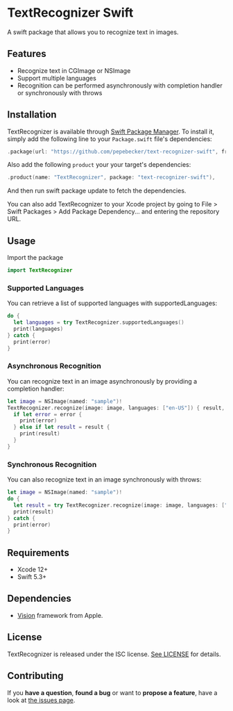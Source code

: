 # TextRecognizer Swift
A swift package that allows you to recognize text in images.

## Features
- Recognize text in CGImage or NSImage
- Support multiple languages
- Recognition can be performed asynchronously with completion handler or synchronously with throws

## Installation
TextRecognizer is available through [Swift Package Manager](https://swift.org/package-manager/). To install it, simply add the following line to your `Package.swift` file's dependencies:

```swift
.package(url: "https://github.com/pepebecker/text-recognizer-swift", from: "0.1.0")
```
Also add the following `product` your your target's dependencies:

```swift
.product(name: "TextRecognizer", package: "text-recognizer-swift"),
```
And then run swift package update to fetch the dependencies.

You can also add TextRecognizer to your Xcode project by going to File > Swift Packages > Add Package Dependency... and entering the repository URL.

## Usage
Import the package
```swift
import TextRecognizer
```

### Supported Languages
You can retrieve a list of supported languages with supportedLanguages:

```swift
do {
  let languages = try TextRecognizer.supportedLanguages()
  print(languages)
} catch {
  print(error)
}
```

### Asynchronous Recognition
You can recognize text in an image asynchronously by providing a completion handler:

```swift
let image = NSImage(named: "sample")!
TextRecognizer.recognize(image: image, languages: ["en-US"]) { result, error in
  if let error = error {
    print(error)
  } else if let result = result {
    print(result)
  }
}
```

### Synchronous Recognition
You can also recognize text in an image synchronously with throws:

```swift
let image = NSImage(named: "sample")!
do {
  let result = try TextRecognizer.recognize(image: image, languages: ["en-US"])
  print(result)
} catch {
  print(error)
}
```

## Requirements
- Xcode 12+
- Swift 5.3+

## Dependencies
- [Vision](https://developer.apple.com/documentation/vision) framework from Apple.

## License
TextRecognizer is released under the ISC license. [See LICENSE](LICENSE) for details.

## Contributing

If you **have a question**, **found a bug** or want to **propose a feature**, have a look at [the issues page](https://github.com/pepebecker/text-recognizer-swift/issues).

